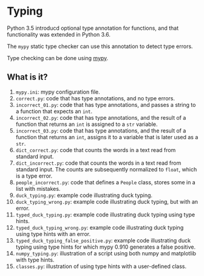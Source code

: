 # Typing
Python 3.5 introducd optional type annotation for functions, and that
functionality was extended in Python 3.6.

The `mypy` static type checker can use this annotation to detect type
errors.

Type checking can be done using [mypy](http://mypy-lang.org/index.html).

## What is it?
1. `mypy.ini`: mypy configuration file.
1. `correct.py`: code that has type annotations, and no type errors.
1. `incorrect_01.py`: code that has type annotations, and passes a string
    to a function that expects an `int`.
1. `incorrect_02.py`: code that has type annotations, and the result of a
    function that returns an `int` is assigned to a `str` variable.
1. `incorrect_03.py`: code that has type annotations, and the result of a
    function that returns an `int`, assigns it to a variable that is
    later used as a `str`.
1. `dict_correct.py`: code that counts the words in a text read from
    standard input.
1. `dict_incorrect.py`: code that counts the words in a text read from
    standard input.  The counts are subsequently normalized to `float`,
    which is a type error.
1. `people_incorrect.py`: code that defines a `People` class, stores some
    in a list with mistakes.
1. `duck_typing.py`: example code illustrating duck typing.
1. `duck_typing_wrong.py`: example code illustrating duck typing, but
   with an error.
1. `typed_duck_typing.py`: example code illustrating duck typing
   using type hints.
1. `typed_duck_typing_wrong.py`: example code illustrating duck typing
   using type hints with an error.
1. `typed_duck_typing_false_positive.py`: example code illustrating
   duck typing using type hints for which mypy 0.910 generates a
   false positive.
1. `numpy_typing.py`: illustration of a script using both numpy and
   matplotlib with type hints.
1. `classes.py`: illustration of using type hints with a user-defined
   class.
